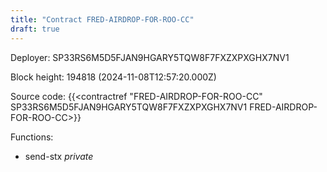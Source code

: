 ```yaml
---
title: "Contract FRED-AIRDROP-FOR-ROO-CC"
draft: true
---
```

Deployer: SP33RS6M5D5FJAN9HGARY5TQW8F7FXZXPXGHX7NV1


 



Block height: 194818 (2024-11-08T12:57:20.000Z)

Source code: {{<contractref "FRED-AIRDROP-FOR-ROO-CC" SP33RS6M5D5FJAN9HGARY5TQW8F7FXZXPXGHX7NV1 FRED-AIRDROP-FOR-ROO-CC>}}

Functions:

* send-stx _private_
